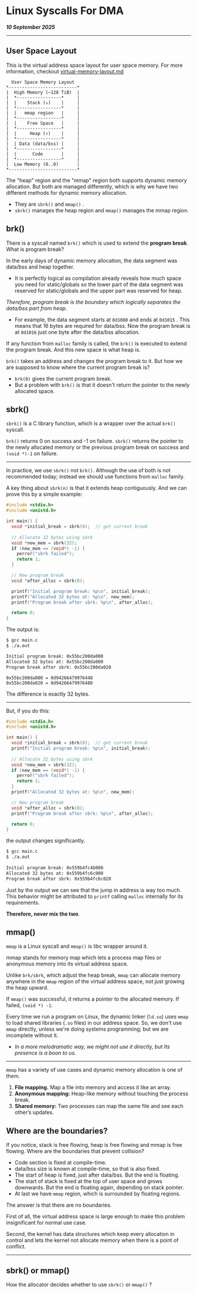 # Linux Syscalls For DMA

_**10 September 2025**_

***

## User Space Layout

This is the virtual address space layout for user space memory. For more information, checkout [virtual-memory-layout.md](../virtual-memory-layout.md "mention")

```
  User Space Memory Layout
*--------------------------*
|  High Memory (~128 TiB)  |
|  *-----------------*     |
|  |    Stack (↓)    |     |
|  *-----------------*     |
|  |   mmap region   |     |
|  *-----------------*     |
|  |    Free Space   |     |
|  *-----------------*     |
|  |     Heap (↑)    |     |
|  *-----------------*     |
|  | Data (data/bss) |     |
|  *-----------------*     |
|  |      Code       |     |
|  *-----------------*     |
|  Low Memory (0..0)       |
*--------------------------*
```

The "heap" region and the "mmap" region both supports dynamic memory allocation. But both are managed differently, which is why we have two different methods for dynamic memory allocation.

* They are `sbrk()` and `mmap()` .
* `sbrk()` manages the heap region and `mmap()` manages the mmap region.

## brk()

There is a syscall named `brk()` which is used to extend the **program break**. What is program break?

In the early days of dynamic memory allocation, the data segment was data/bss and heap together.

* It is perfectly logical as compilation already reveals how much space you need for static/globals so the lower part of the data segment was reserved for static/globals and the upper part was reserved for heap.

_Therefore, program break is the boundary which logically separates the data/bss part from heap._

* For example, the data segment starts at `0d1000` and ends at `0d1015` . This means that 16 bytes are required for data/bss. Now the program break is at `0d1016` just one byte after the data/bss allocation.

If any function from `malloc` family is called, the `brk()` is executed to extend the program break. And this new space is what heap is.

`brk()` takes an address and changes the program break to it. But how we are supposed to know where the current program break is?

* `brk(0)` gives the current program break.
* But a problem with `brk()` is that it doesn't return the pointer to the newly allocated space.

## sbrk()

`sbrk()` is a C library function, which is a wrapper over the actual `brk()` syscall.

`brk()` returns 0 on success and -1 on failure. `sbrk()` returns the pointer to the newly allocated memory or the previous program break on success and `(void *)-1` on failure.

***

In practice, we use `sbrk()` not `brk()`. Although the use of both is not recommended today; instead we should use functions from `malloc` family.

A key thing about `sbrk(n)` is that it extends heap contiguously. And we can prove this by a simple example:

```c
#include <stdio.h>
#include <unistd.h>

int main() {
  void *initial_break = sbrk(0);  // get current break
  
  // Allocate 32 bytes using sbrk
  void *new_mem = sbrk(32);
  if (new_mem == (void*) -1) {
    perror("sbrk failed");
    return 1;
  }

  // New program break
  void *after_alloc = sbrk(0);

  printf("Initial program break: %p\n", initial_break);
  printf("Allocated 32 bytes at: %p\n", new_mem);
  printf("Program break after sbrk: %p\n", after_alloc);

  return 0;
}
```

The output is:

```bash
$ gcc main.c
$ ./a.out

Initial program break: 0x55bc200da000
Allocated 32 bytes at: 0x55bc200da000
Program break after sbrk: 0x55bc200da020
```

```
0x55bc200da000 = 0d94266479976448
0x55bc200da020 = 0d94266479976480
```

The difference is exactly 32 bytes.

***

But, if you do this:

```c
#include <stdio.h>
#include <unistd.h>

int main() {
  void *initial_break = sbrk(0);  // get current break
  printf("Initial program break: %p\n", initial_break);
  
  // Allocate 32 bytes using sbrk
  void *new_mem = sbrk(32);
  if (new_mem == (void*) -1) {
    perror("sbrk failed");
    return 1;
  }
  printf("Allocated 32 bytes at: %p\n", new_mem);

  // New program break
  void *after_alloc = sbrk(0);
  printf("Program break after sbrk: %p\n", after_alloc);

  return 0;
}
```

the output changes significantly.

```bash
$ gcc main.c
$ ./a.out  
 
Initial program break: 0x559b4fc4b000
Allocated 32 bytes at: 0x559b4fc6c000
Program break after sbrk: 0x559b4fc6c020
```

Just by the output we can see that the jump in address is way too much. This behavior might be attributed to `printf` calling `malloc` internally for its requirements.

**Therefore, never mix the two**.

## mmap()

`mmap` is a Linux syscall and `mmap()` is libc wrapper around it.

mmap stands for memory map which lets a process map files or anonymous memory into its virtual address space.

Unlike `brk/sbrk`, which adjust the heap break, `mmap` can allocate memory anywhere in the `mmap` region of the virtual address space, not just growing the heap upward.

If `mmap()` was successful, it returns a pointer to the allocated memory. If failed, `(void *) -1`.

Every time we run a program on Linux, the dynamic linker (`ld.so`) uses `mmap` to load shared libraries (`.so` files) in our address space. So, we don't use `mmap` directly, unless we're doing systems programming; but we are incomplete without it.

* _In a more melodramatic way, we might not use it directly, but Its presence is a boon to us._

***

`mmap` has a variety of use cases and dynamic memory allocation is one of them.

1. **File mapping.** Map a file into memory and access it like an array.
2. **Anonymous mapping:** Heap-like memory without touching the process break.
3. **Shared memory:** Two processes can map the same file and see each other’s updates.



## Where are the boundaries?

If you notice, stack is free flowing, heap is free flowing and mmap is free flowing. Where are the boundaries that prevent collision?

* Code section is fixed at compile-time.
* data/bss size is known at compile-time, so that is also fixed.
* The start of heap is fixed, just after data/bss. But the end is floating.
* The start of stack is fixed at the top of user space and grows downwards. But the end is floating again, depending on stack pointer.
* At last we have `mmap` region, which is surrounded by floating regions.

The answer is that there are no boundaries.&#x20;

First of all, the virtual address space is large enough to make this problem insignificant for normal use case.

Second, the kernel has data structures which keep every allocation in control and lets the kernel not allocate memory when there is a point of conflict.

***

## sbrk() or mmap()

How the allocator decides whether to use `sbrk()` or `mmap()` ?









